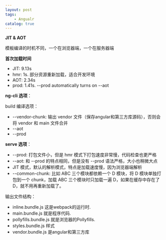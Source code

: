 ```yaml
---
layout: post
tags: 
    - Angualr
catalog: true
---
```



**JIT & AOT**

模板编译的时机不同，一个在浏览器端，一个在服务器端

**首次加载时间**

- JIT: 9.13s
- hmr: 1s. 部分资源重新加载，适合开发环境
- AOT: 2.34s
- prod: 1.41s. --prod automatically turns on --aot

**ng-cli 选项**：

build 编译选项：
- --vendor-chunk: 输出 vendor 文件（保存angular和第三方库源码），否则会将 vendor 和 main 文件合并
- --aot
- --prod

**serve 选项**：
- --prod: 打包文件小，但是 hmr 模式下打包速度非常慢，代码检查也更严格
- --aot: 和 --prod 的特点相同，但是没有 --prod 语法严格，大小也稍微大点
- JIT 模式，默认的解析模式，特点是加载速度慢，因为浏览器端解析
- --common-chunk: 比如 ABC 三个模块都依赖一个 D 模块，将 D 模块单独打包到一个 chunk，加载 ABC 三个模块时只加载一遍 D，如果在缓存中存在了 D，就不用再重新加载了。

输出文件结构：
- inline.bundle.js 这是webpack的运行时.
- main.bundle.js 就是程序代码.
- pollyfills.bundle.js 就是浏览器的Pollyfills.
- styles.bundle.js 样式
- vendor.bundle.js 是angular和第三方库